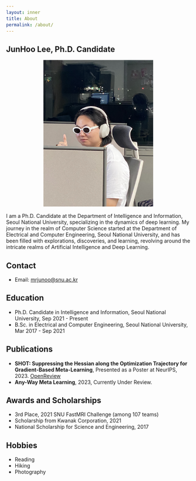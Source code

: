 ```yaml
---
layout: inner
title: About
permalink: /about/
---
```

## JunHoo Lee, Ph.D. Candidate

<!-- ![Profile Picture](./science_vessel.jpeg) -->
<p align="center">
<img src="/science_vessel.jpeg" width="300"/>
</p>

I am a Ph.D. Candidate at the Department of Intelligence and Information, Seoul National University, specializing in the dynamics of deep learning. My journey in the realm of Computer Science started at the Department of Electrical and Computer Engineering, Seoul National University, and has been filled with explorations, discoveries, and learning, revolving around the intricate realms of Artificial Intelligence and Deep Learning.

## Contact
- Email: mrjunoo@snu.ac.kr
<!-- - LinkedIn: [linkedin.com/in/junhoolee](#) -->
<!-- - Twitter: [@JunHooLee](#) -->

## Education
- Ph.D. Candidate in Intelligence and Information, Seoul National University, Sep 2021 - Present
- B.Sc. in Electrical and Computer Engineering, Seoul National University, Mar 2017 - Sep 2021

## Publications
- **SHOT: Suppressing the Hessian along the Optimization Trajectory for Gradient-Based Meta-Learning**, Presented as a Poster at NeurIPS, 2023. [OpenReview](http://www.openreview.net)
- **Any-Way Meta Learning**, 2023, Currently Under Review. 


## Awards and Scholarships
- 3rd Place, 2021 SNU FastMRI Challenge (among 107 teams)
- Scholarship from Kwanak Corporation, 2021
- National Scholarship for Science and Engineering, 2017

## Hobbies
- Reading
- Hiking
- Photography
